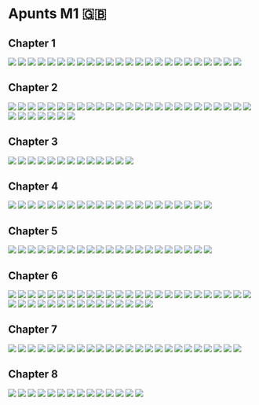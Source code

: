 # Apunts M1  :gb:
## Chapter 1
![](imatges/apuntsM1_1.jpg)
![](imatges/apuntsM1_2.jpg)
![](imatges/apuntsM1_3.jpg)
![](imatges/apuntsM1_4.jpg)
![](imatges/apuntsM1_5.jpg)
![](imatges/apuntsM1_6.jpg)
![](imatges/apuntsM1_7.jpg)
![](imatges/apuntsM1_8.jpg)
![](imatges/apuntsM1_9.jpg)
![](imatges/apuntsM1_10.jpg)
![](imatges/apuntsM1_11.jpg)
![](imatges/apuntsM1_12.jpg)
![](imatges/apuntsM1_13.jpg)
![](imatges/apuntsM1_14.jpg)
![](imatges/apuntsM1_15.jpg)
![](imatges/apuntsM1_16.jpg)
![](imatges/apuntsM1_17.jpg)
![](imatges/apuntsM1_18.jpg)
![](imatges/apuntsM1_19.jpg)
![](imatges/apuntsM1_20.jpg)
![](imatges/apuntsM1_21.jpg)
![](imatges/apuntsM1_22.jpg)
![](imatges/apuntsM1_23.jpg)
![](imatges/apuntsM1_24.jpg)
## Chapter 2
![](imatges/apuntsM1_25.jpg)
![](imatges/apuntsM1_26.jpg)
![](imatges/apuntsM1_27.jpg)
![](imatges/apuntsM1_28.jpg)
![](imatges/apuntsM1_29.jpg)
![](imatges/apuntsM1_30.jpg)
![](imatges/apuntsM1_31.jpg)
![](imatges/apuntsM1_32.jpg)
![](imatges/apuntsM1_33.jpg)
![](imatges/apuntsM1_34.jpg)
![](imatges/apuntsM1_35.jpg)
![](imatges/apuntsM1_36.jpg)
![](imatges/apuntsM1_37.jpg)
![](imatges/apuntsM1_38.jpg)
![](imatges/apuntsM1_39.jpg)
![](imatges/apuntsM1_40.jpg)
![](imatges/apuntsM1_41.jpg)
![](imatges/apuntsM1_42.jpg)
![](imatges/apuntsM1_43.jpg)
![](imatges/apuntsM1_44.jpg)
![](imatges/apuntsM1_45.jpg)
![](imatges/apuntsM1_46.jpg)
![](imatges/apuntsM1_47.jpg)
![](imatges/apuntsM1_48.jpg)
![](imatges/apuntsM1_49.jpg)
![](imatges/apuntsM1_50.jpg)
![](imatges/apuntsM1_51.jpg)
![](imatges/apuntsM1_52.jpg)
![](imatges/apuntsM1_53.jpg)
![](imatges/apuntsM1_54.jpg)
![](imatges/apuntsM1_55.jpg)
![](imatges/apuntsM1_56.jpg)
## Chapter 3
![](imatges/apuntsM1_57.jpg)
![](imatges/apuntsM1_58.jpg)
![](imatges/apuntsM1_59.jpg)
![](imatges/apuntsM1_60.jpg)
![](imatges/apuntsM1_61.jpg)
![](imatges/apuntsM1_62.jpg)
![](imatges/apuntsM1_63.jpg)
![](imatges/apuntsM1_64.jpg)
![](imatges/apuntsM1_65.jpg)
![](imatges/apuntsM1_66.jpg)
![](imatges/apuntsM1_67.jpg)
![](imatges/apuntsM1_68.jpg)
![](imatges/apuntsM1_69.jpg)
## Chapter 4
![](imatges/apuntsM1_70.jpg)
![](imatges/apuntsM1_71.jpg)
![](imatges/apuntsM1_72.jpg)
![](imatges/apuntsM1_73.jpg)
![](imatges/apuntsM1_74.jpg)
![](imatges/apuntsM1_75.jpg)
![](imatges/apuntsM1_76.jpg)
![](imatges/apuntsM1_77.jpg)
![](imatges/apuntsM1_78.jpg)
![](imatges/apuntsM1_79.jpg)
![](imatges/apuntsM1_80.jpg)
![](imatges/apuntsM1_81.jpg)
![](imatges/apuntsM1_82.jpg)
![](imatges/apuntsM1_83.jpg)
![](imatges/apuntsM1_84.jpg)
![](imatges/apuntsM1_85.jpg)
![](imatges/apuntsM1_86.jpg)
![](imatges/apuntsM1_87.jpg)
![](imatges/apuntsM1_88.jpg)
![](imatges/apuntsM1_89.jpg)
![](imatges/apuntsM1_90.jpg)
## Chapter 5
![](imatges/apuntsM1_91.jpg)
![](imatges/apuntsM1_92.jpg)
![](imatges/apuntsM1_93.jpg)
![](imatges/apuntsM1_94.jpg)
![](imatges/apuntsM1_95.jpg)
![](imatges/apuntsM1_96.jpg)
![](imatges/apuntsM1_97.jpg)
![](imatges/apuntsM1_98.jpg)
![](imatges/apuntsM1_99.jpg)
![](imatges/apuntsM1_100.jpg)
![](imatges/apuntsM1_101.jpg)
![](imatges/apuntsM1_102.jpg)
![](imatges/apuntsM1_103.jpg)
![](imatges/apuntsM1_104.jpg)
![](imatges/apuntsM1_105.jpg)
![](imatges/apuntsM1_106.jpg)
![](imatges/apuntsM1_107.jpg)
![](imatges/apuntsM1_108.jpg)
![](imatges/apuntsM1_109.jpg)
![](imatges/apuntsM1_110.jpg)
![](imatges/apuntsM1_111.jpg)
## Chapter 6
![](imatges/apuntsM1_112.jpg)
![](imatges/apuntsM1_113.jpg)
![](imatges/apuntsM1_114.jpg)
![](imatges/apuntsM1_115.jpg)
![](imatges/apuntsM1_116.jpg)
![](imatges/apuntsM1_117.jpg)
![](imatges/apuntsM1_118.jpg)
![](imatges/apuntsM1_119.jpg)
![](imatges/apuntsM1_120.jpg)
![](imatges/apuntsM1_121.jpg)
![](imatges/apuntsM1_122.jpg)
![](imatges/apuntsM1_123.jpg)
![](imatges/apuntsM1_124.jpg)
![](imatges/apuntsM1_125.jpg)
![](imatges/apuntsM1_126.jpg)
![](imatges/apuntsM1_127.jpg)
![](imatges/apuntsM1_128.jpg)
![](imatges/apuntsM1_129.jpg)
![](imatges/apuntsM1_130.jpg)
![](imatges/apuntsM1_131.jpg)
![](imatges/apuntsM1_132.jpg)
![](imatges/apuntsM1_133.jpg)
![](imatges/apuntsM1_134.jpg)
![](imatges/apuntsM1_135.jpg)
![](imatges/apuntsM1_136.jpg)
![](imatges/apuntsM1_137.jpg)
![](imatges/apuntsM1_138.jpg)
![](imatges/apuntsM1_139.jpg)
![](imatges/apuntsM1_140.jpg)
![](imatges/apuntsM1_141.jpg)
![](imatges/apuntsM1_142.jpg)
![](imatges/apuntsM1_143.jpg)
![](imatges/apuntsM1_144.jpg)
![](imatges/apuntsM1_145.jpg)
![](imatges/apuntsM1_146.jpg)
![](imatges/apuntsM1_147.jpg)
![](imatges/apuntsM1_148.jpg)
![](imatges/apuntsM1_149.jpg)
![](imatges/apuntsM1_150.jpg)
![](imatges/apuntsM1_151.jpg)
## Chapter 7
![](imatges/apuntsM1_152.jpg)
![](imatges/apuntsM1_153.jpg)
![](imatges/apuntsM1_154.jpg)
![](imatges/apuntsM1_155.jpg)
![](imatges/apuntsM1_156.jpg)
![](imatges/apuntsM1_157.jpg)
![](imatges/apuntsM1_158.jpg)
![](imatges/apuntsM1_159.jpg)
![](imatges/apuntsM1_160.jpg)
![](imatges/apuntsM1_161.jpg)
![](imatges/apuntsM1_162.jpg)
![](imatges/apuntsM1_163.jpg)
![](imatges/apuntsM1_164.jpg)
![](imatges/apuntsM1_165.jpg)
![](imatges/apuntsM1_166.jpg)
![](imatges/apuntsM1_167.jpg)
![](imatges/apuntsM1_168.jpg)
![](imatges/apuntsM1_169.jpg)
![](imatges/apuntsM1_170.jpg)
![](imatges/apuntsM1_171.jpg)
![](imatges/apuntsM1_172.jpg)
![](imatges/apuntsM1_173.jpg)
![](imatges/apuntsM1_174.jpg)
![](imatges/apuntsM1_175.jpg)
## Chapter 8
![](imatges/apuntsM1_176.jpg)
![](imatges/apuntsM1_177.jpg)
![](imatges/apuntsM1_178.jpg)
![](imatges/apuntsM1_179.jpg)
![](imatges/apuntsM1_180.jpg)
![](imatges/apuntsM1_181.jpg)
![](imatges/apuntsM1_182.jpg)
![](imatges/apuntsM1_183.jpg)
![](imatges/apuntsM1_184.jpg)
![](imatges/apuntsM1_185.jpg)
![](imatges/apuntsM1_186.jpg)
![](imatges/apuntsM1_187.jpg)
![](imatges/apuntsM1_188.jpg)
![](imatges/apuntsM1_189.jpg)
